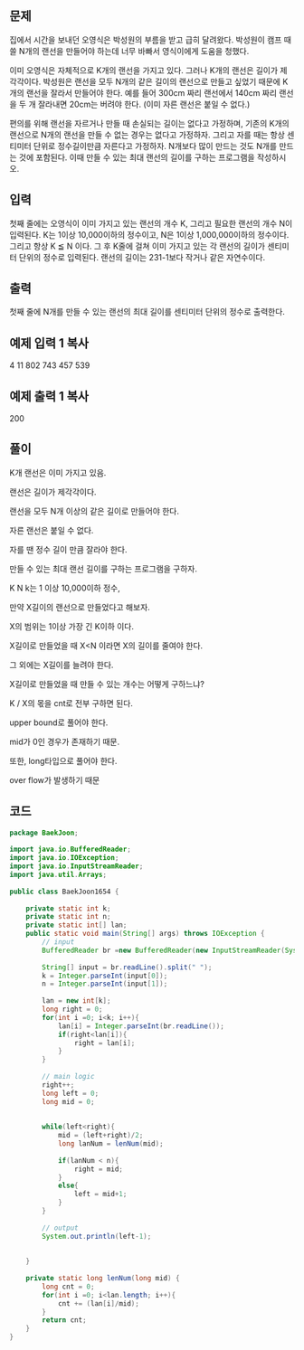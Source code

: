 ## 문제

집에서 시간을 보내던 오영식은 박성원의 부름을 받고 급히 달려왔다. 박성원이 캠프 때 쓸 N개의 랜선을 만들어야 하는데 너무 바빠서 영식이에게 도움을 청했다.

이미 오영식은 자체적으로 K개의 랜선을 가지고 있다. 그러나 K개의 랜선은 길이가 제각각이다. 박성원은 랜선을 모두 N개의 같은 길이의 랜선으로 만들고 싶었기 때문에 K개의 랜선을 잘라서 만들어야 한다. 예를 들어 300cm 짜리 랜선에서 140cm 짜리 랜선을 두 개 잘라내면 20cm는 버려야 한다. (이미 자른 랜선은 붙일 수 없다.)

편의를 위해 랜선을 자르거나 만들 때 손실되는 길이는 없다고 가정하며, 기존의 K개의 랜선으로 N개의 랜선을 만들 수 없는 경우는 없다고 가정하자. 그리고 자를 때는 항상 센티미터 단위로 정수길이만큼 자른다고 가정하자. N개보다 많이 만드는 것도 N개를 만드는 것에 포함된다. 이때 만들 수 있는 최대 랜선의 길이를 구하는 프로그램을 작성하시오.

## 입력

첫째 줄에는 오영식이 이미 가지고 있는 랜선의 개수 K, 그리고 필요한 랜선의 개수 N이 입력된다. K는 1이상 10,000이하의 정수이고, N은 1이상 1,000,000이하의 정수이다. 그리고 항상 K ≦ N 이다. 그 후 K줄에 걸쳐 이미 가지고 있는 각 랜선의 길이가 센티미터 단위의 정수로 입력된다. 랜선의 길이는 231-1보다 작거나 같은 자연수이다.

## 출력

첫째 줄에 N개를 만들 수 있는 랜선의 최대 길이를 센티미터 단위의 정수로 출력한다.

## 예제 입력 1 복사

4 11
802
743
457
539

## 예제 출력 1 복사

200

## 풀이

K개 랜선은 이미 가지고 있음.

랜선은 길이가 제각각이다.

랜선을 모두 N개 이상의 같은 길이로 만들어야 한다.

자른 랜선은 붙일 수 없다.

자를 땐 정수 길이 만큼 잘라야 한다.

만들 수 있는 최대 랜선 길이를 구하는 프로그램을 구하자.

K N
k는 1 이상 10,000이하 정수, 

만약 X길이의 랜선으로 만들었다고 해보자.

X의 범위는 1이상 가장 긴 K이하 이다.

X길이로 만들었을 때 X<N 이라면 X의 길이를 줄여야 한다.

그 외에는 X길이를 늘려야 한다.

X길이로 만들었을 때 만들 수 있는 개수는 어떻게 구하느냐?

K / X의 몫을 cnt로 전부 구하면 된다.

upper bound로 풀어야 한다.

mid가 0인 경우가 존재하기 때문.

또한, long타입으로 풀어야 한다.

over flow가 발생하기 때문

## 코드


```java
package BaekJoon;  
  
import java.io.BufferedReader;  
import java.io.IOException;  
import java.io.InputStreamReader;  
import java.util.Arrays;  
  
public class BaekJoon1654 {  
  
    private static int k;  
    private static int n;  
    private static int[] lan;  
    public static void main(String[] args) throws IOException {  
        // input  
        BufferedReader br =new BufferedReader(new InputStreamReader(System.in));  
  
        String[] input = br.readLine().split(" ");  
        k = Integer.parseInt(input[0]);  
        n = Integer.parseInt(input[1]);  
  
        lan = new int[k];  
        long right = 0;  
        for(int i =0; i<k; i++){  
            lan[i] = Integer.parseInt(br.readLine());  
            if(right<lan[i]){  
                right = lan[i];  
            }  
        }  
  
        // main logic  
        right++;  
        long left = 0;  
        long mid = 0;  
  
  
        while(left<right){  
            mid = (left+right)/2;  
            long lanNum = lenNum(mid);  
  
            if(lanNum < n){  
                right = mid;  
            }  
            else{  
                left = mid+1;  
            }  
        }  
  
        // output  
        System.out.println(left-1);  
  
  
    }  
  
    private static long lenNum(long mid) {  
        long cnt = 0;  
        for(int i =0; i<lan.length; i++){  
            cnt += (lan[i]/mid);  
        }  
        return cnt;  
    }  
}
```